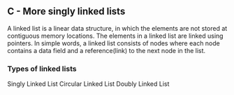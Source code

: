 ## C - More singly linked lists

A linked list is a linear data structure, in which the elements are not stored at contiguous memory locations. The elements in a linked list are linked using pointers.
In simple words, a linked list consists of nodes where each node contains a data field and a reference(link) to the next node in the list.

### Types of linked lists

Singly Linked List
Circular Linked List
Doubly Linked List

